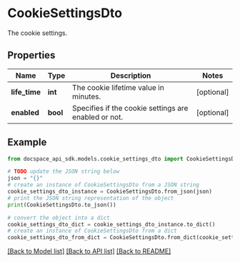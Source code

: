 # CookieSettingsDto
The cookie settings.

## Properties

Name | Type | Description | Notes
------------ | ------------- | ------------- | -------------
**life_time** | **int** | The cookie lifetime value in minutes. | [optional] 
**enabled** | **bool** | Specifies if the cookie settings are enabled or not. | [optional] 

## Example

```python
from docspace_api_sdk.models.cookie_settings_dto import CookieSettingsDto

# TODO update the JSON string below
json = "{}"
# create an instance of CookieSettingsDto from a JSON string
cookie_settings_dto_instance = CookieSettingsDto.from_json(json)
# print the JSON string representation of the object
print(CookieSettingsDto.to_json())

# convert the object into a dict
cookie_settings_dto_dict = cookie_settings_dto_instance.to_dict()
# create an instance of CookieSettingsDto from a dict
cookie_settings_dto_from_dict = CookieSettingsDto.from_dict(cookie_settings_dto_dict)
```
[[Back to Model list]](../README.md#documentation-for-models) [[Back to API list]](../README.md#documentation-for-api-endpoints) [[Back to README]](../README.md)


